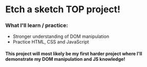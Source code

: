 # Etch a sketch TOP project!

### What I'll learn / practice:
 - Stronger understanding of DOM manipulation
 - Practice HTML, CSS and JavaScript

#### This project will most likely be my first harder project where I'll demonstrate my DOM manipulation and JS knowledge!
